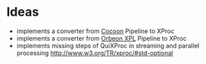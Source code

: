 # Ideas #

  * implements a converter from [Cocoon](http://cocoon.apache.org/) Pipeline to XProc
  * implements a converter from [Orbeon XPL](http://www.orbeon.com/orbeon/doc/reference-xpl-pipelines) Pipeline to XProc
  * implements missing steps of QuiXProc in streaming and parallel processing http://www.w3.org/TR/xproc/#std-optional